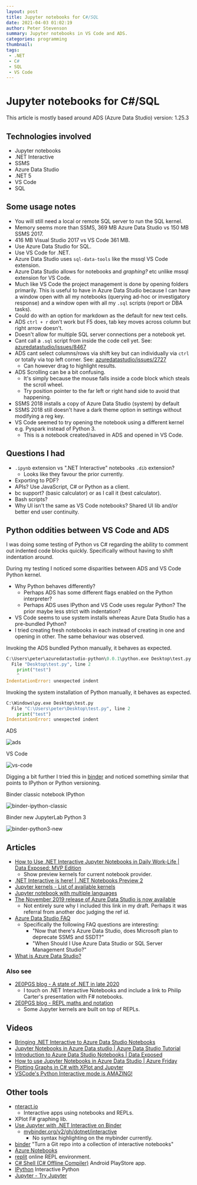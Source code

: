 ```yaml
---
layout: post
title: Jupyter notebooks for C#/SQL
date: 2021-04-03 01:02:19
author: Peter Stevenson
summary: Jupyter notebooks in VS Code and ADS.
categories: programming
thumbnail:
tags:
 - .NET
 - C#
 - SQL
 - VS Code
---
```


# Jupyter notebooks for C#/SQL

This article is mostly based around ADS (Azure Data Studio) version: 1.25.3

## Technologies involved

* Jupyter notebooks
* .NET Interactive
* SSMS
* Azure Data Studio
* .NET 5
* VS Code
* SQL

## Some usage notes

* You will still need a local or remote SQL server to run the SQL kernel.
* Memory seems more than SSMS, 369 MB Azure Data Studio vs 150 MB SSMS 2017.
* 416 MB Visual Studio 2017 vs VS Code 361 MB.
* Use Azure Data Studio for SQL.
* Use VS Code for .NET.
* Azure Data Studio uses `sql-data-tools` like the mssql VS Code extension.
* Azure Data Studio allows for notebooks and _graphing?_ etc unlike mssql extension for VS Code.
* Much like VS Code the project management is done by opening folders primarily. This is useful to have in Azure Data Studio because I can have a window open with all my notebooks (querying ad-hoc or investigatory response) and a window open with all my `.sql` scripts (report or DBA tasks).
* Could do with an option for markdown as the default for new text cells.
* ADS `ctrl + r` don't work but F5 does, tab key moves across column but right arrow doesn't.
* Doesn't allow for multiple SQL server connections per a notebook yet.
* Cant call a `.sql` script from inside the code cell yet. See: [azuredatastudio/issues/8467](https://github.com/microsoft/azuredatastudio/issues/8467)
* ADS cant select columns/rows via shift key but can individually via `ctrl` or totally via top left corner. See: [azuredatastudio/issues/2727](https://github.com/microsoft/azuredatastudio/issues/2727)
	* Can however drag to highlight results.
* ADS Scrolling can be a bit confusing.
	* It's simply because the mouse falls inside a code block which steals the scroll wheel.
	* Try position pointer to the far left or right hand side to avoid that happening.
* SSMS 2018 installs a copy of Azure Data Studio (system) by default
* SSMS 2018 still doesn't have a dark theme option in settings without modifying a reg key.
* VS Code seemed to try opening the notebook using a different kernel e.g. Pyspark instead of Python 3.
	* This is a notebook created/saved in ADS and opened in VS Code.

## Questions I had

* `.ipynb` extension vs ".NET Interactive" notebooks `.dib` extension?
	* Looks like they favour the prior currently.
* Exporting to PDF?
* APIs? Use JavaScript, C# or Python as a client.
* bc support? (basic calculator) or as I call it (best calculator).
* Bash scripts?
* Why UI isn't the same as VS Code notebooks? Shared UI lib and/or better end user continuity.

## Python oddities between VS Code and ADS

I was doing some testing of Python vs C# regarding the ability to comment out indented code blocks quickly. Specifically without having to shift indentation around. 

During my testing I noticed some disparities between ADS and VS Code Python kernel.

* Why Python behaves differently?
	* Perhaps ADS has some different flags enabled on the Python interpreter?
	* Perhaps ADS uses IPython and VS Code uses regular Python? The prior maybe less strict with indentation?
* VS Code seems to use system installs whereas Azure Data Studio has a pre-bundled Python?
* I tried creating fresh notebooks in each instead of creating in one and opening in other. The same behaviour was observed.

Invoking the ADS bundled Python manually, it behaves as expected.

```python
C:\Users\peter\azuredatastudio-python\0.0.1\python.exe Desktop\test.py
  File "Desktop\test.py", line 2
    print("test")
    ^
IndentationError: unexpected indent
```

Invoking the system installation of Python manually, it behaves as expected.

```python
C:\Windows\py.exe Desktop\test.py
  File "C:\Users\peter\Desktop\test.py", line 2
    print("test")
IndentationError: unexpected indent
```

ADS

![ads](/blog/assets/2021-04-03/ads.png)

VS Code

![vs-code](blog/assets/2021-04-03/vs-code.png)

Digging a bit further I tried this in [binder](#other-tools) and noticed something similar that points to IPython or Python versioning.

Binder classic notebook IPython

![binder-ipython-classic](/blog/assets/2021-04-03/binder-ipython-classic.png)

Binder new JupyterLab Python 3

![binder-python3-new](/blog/assets/2021-04-03/binder-python3-new.png)

## Articles

* [How to Use .NET Interactive Jupyter Notebooks in Daily Work-Life | Data Exposed: MVP Edition](https://www.youtube.com/watch?v=W-F0gO7dVOE)
	* Show preview kernels for current notebook provider.
* [.NET Interactive is here! | .NET Notebooks Preview 2](https://devblogs.microsoft.com/dotnet/net-interactive-is-here-net-notebooks-preview-2/)
* [Jupyter kernels - List of available kernels](https://github.com/jupyter/jupyter/wiki/Jupyter-kernels)
* [Jupyter notebook with multiple languages](https://z-uo.medium.com/jupyter-with-multiple-languages-1ae58e98dc8e)
* [The November 2019 release of Azure Data Studio is now available](https://cloudblogs.microsoft.com/sqlserver/2019/11/05/the-november-2019-release-of-azure-data-studio-is-now-available/?ocid=AID754288&wt.mc_id=azfr-c9-scottha&wt.mc_id=CFID0530)
	* Not entirely sure why I included this link in my draft. Perhaps it was referral from another doc judging the ref id.
* [Azure Data Studio FAQ](https://docs.microsoft.com/en-us/sql/azure-data-studio/faq?view=sql-server-ver15)
	* Specifically the following FAQ questions are interesting: 
		* "Now that there's Azure Data Studio, does Microsoft plan to deprecate SSMS and SSDT?" 
		* "When Should I Use Azure Data Studio or SQL Server Management Studio?"
* [What is Azure Data Studio?](https://docs.microsoft.com/en-us/sql/azure-data-studio/what-is-azure-data-studio?view=sql-server-ver15)

### Also see

* [2E0PGS blog - A state of .NET in late 2020](https://2e0pgs.github.io/blog/programming/2021/01/10/a-state-of-dotnet-in-late-2020/#interactive)
	* I touch on .NET Interactive Notebooks and include a link to Philip Carter's presentation with F# notebooks.
* [2E0PGS blog - REPL maths and notation](https://2e0pgs.github.io/blog/programming/2020/09/27/repl-maths-and-notation/)
	* Some Jupyter kernels are built on top of REPLs.

## Videos

* [Bringing .NET Interactive to Azure Data Studio Notebooks](https://www.youtube.com/watch?v=938jBJ-tK3c)
* [Jupyter Notebooks in Azure Data studio | Azure Data Studio Tutorial](https://www.youtube.com/watch?v=I5Qz9jLnAqk)
* [Introduction to Azure Data Studio Notebooks | Data Exposed](https://www.youtube.com/watch?v=Nt4kIHQ0IOc)
* [How to use Jupyter Notebooks in Azure Data Studio | Azure Friday](https://youtu.be/pHuRj9ty9cI)
* [Plotting Graphs in C# with XPlot and Jupyter](https://www.youtube.com/watch?v=dUPpm-2KINE)
* [VSCode's Python Interactive mode is AMAZING!](https://www.youtube.com/watch?v=lwN4-W1WR84)

## Other tools

* [nteract.io](https://nteract.io/)
	* Interactive apps using notebooks and REPLs.
* XPlot F# graphing lib.
* [Use Jupyter with .NET Interactive on Binder](https://github.com/dotnet/interactive/blob/main/docs/NotebooksOnBinder.md)
	 * [mybinder.org/v2/gh/dotnet/interactive](https://mybinder.org/v2/gh/dotnet/interactive/main?urlpath=lab)
	 	* No syntax highlighting on the mybinder currently.
* [binder](https://mybinder.org/) "Turn a Git repo into a collection of interactive notebooks"
* [Azure Notebooks](https://notebooks.azure.com/)
* [replit](https://repl.it/repls) online REPL environment.
* [C# Shell (C# Offline Compiler)](https://play.google.com/store/apps/details?id=com.radinc.csharpshell) Android PlayStore app.
* [IPython](https://ipython.org/) Interactive Python
* [Jupyter - Try Jupyter](https://jupyter.org/try)


